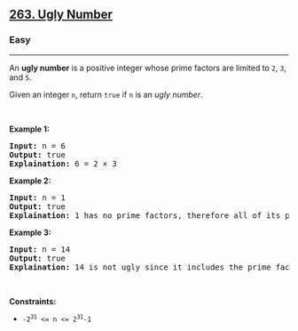 <h2><a href="https://leetcode.com/problems/ugly-number/">263. Ugly Number</a></h2><h3>Easy</h3><hr><div><p>An <strong>ugly number</strong> is a positive integer whose prime factors are limited to <code>2</code>, <code>3</code>, and <code>5</code>.

Given an integer <code>n</code>, return <code>true</code> if <code>n</code> is an <em>ugly number</em>.</p>


<p>&nbsp;</p>
<p><strong>Example 1:</strong></p>

<pre><strong>Input:</strong> n = 6
<strong>Output:</strong> true
<strong>Explaination:</strong> 6 = 2 × 3
</pre>

<p><strong>Example 2:</strong></p>

<pre><strong>Input:</strong> n = 1
<strong>Output:</strong> true
<strong>Explaination:</strong> 1 has no prime factors, therefore all of its prime factors are limited to 2, 3, and 5.
</pre>

<p><strong>Example 3:</strong></p>

<pre><strong>Input:</strong> n = 14
<strong>Output:</strong> true
<strong>Explaination:</strong> 14 is not ugly since it includes the prime factor 7.
</pre>

<p>&nbsp;</p>
<p><strong>Constraints:</strong></p>

<ul>
	<li><code>-2<sup>31</sup> &lt;= n &lt;= 2<sup>31</sup>-1</code></li>
</ul>
</div>